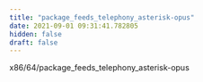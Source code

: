 ```yaml
---
title: "package_feeds_telephony_asterisk-opus"
date: 2021-09-01 09:31:41.782805
hidden: false
draft: false
---
```


x86/64/package_feeds_telephony_asterisk-opus

